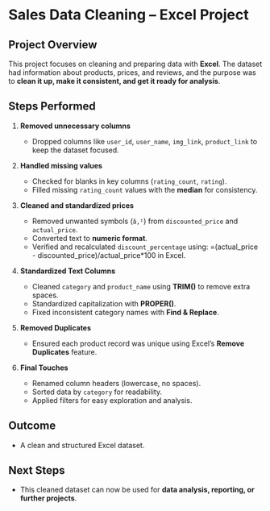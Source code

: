 # Sales Data Cleaning – Excel Project

## Project Overview
This project focuses on cleaning and preparing data with **Excel**.
The dataset had information about products, prices, and reviews, and the purpose was to **clean it up, make it consistent, and get it ready for analysis**.

## Steps Performed

1. **Removed unnecessary columns**  
   - Dropped columns like `user_id`, `user_name`, `img_link`, `product_link` to keep the dataset focused.

2. **Handled missing values**  
   - Checked for blanks in key columns (`rating_count`, `rating`).  
   - Filled missing `rating_count` values with the **median** for consistency.

3. **Cleaned and standardized prices** 
   - Removed unwanted symbols (`â‚¹`) from `discounted_price` and `actual_price`.  
   - Converted text to **numeric format**.  
   - Verified and recalculated `discount_percentage` using:
   =(actual_price - discounted_price)/actual_price*100 in Excel.

4. **Standardized Text Columns**
   - Cleaned `category` and `product_name` using **TRIM()** to remove extra spaces.  
   - Standardized capitalization with **PROPER()**.  
   - Fixed inconsistent category names with **Find & Replace**.  

5. **Removed Duplicates**
   - Ensured each product record was unique using Excel’s **Remove Duplicates** feature.  

6. **Final Touches**
   - Renamed column headers (lowercase, no spaces).  
   - Sorted data by `category` for readability.  
   - Applied filters for easy exploration and analysis.  

## Outcome
   - A clean and structured Excel dataset.   

## Next Steps
   - This cleaned dataset can now be used for **data analysis, reporting, or further projects**.


